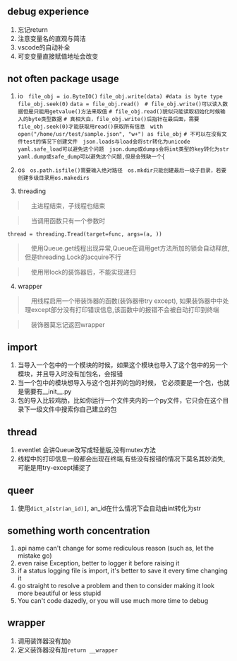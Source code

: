 ## debug experience
1. 忘记return
2. 注意变量名的直观与简洁
3. vscode的自动补全
4. 可变变量直接赋值地址会改变



## not often package usage
1. io
&#160;
`file_obj = io.ByteIO()`
`file_obj.write(data) #data is byte type`
`file_obj.seek(0)`
`data = file_obj.read()`
&#160;
`# file_obj.write()可以读入数据但是只能用getvalue()方法来取值`
`# file_obj.read()貌似只能读取初始化时候输入的byte类型数据`
`# 真相大白，file_obj.write()后指针在最后面，需要file_obj.seek(0)才能获取用read()获取所有信息`
&#160;
`with open("/home/usr/test/sample.json", "w+") as file_obj`
`# 不可以在没有文件test的情况下创建文件`
&#160;
`json.loads与load会将str转化为unicode`
`yaml.safe_load可以避免这个问题`
&#160;
`json.dump或dumps会将int类型的key转化为str `
`yaml.dump或safe_dump可以避免这个问题,但是会残缺一个{`

2. os
&#160;
`os.path.isfile()需要输入绝对路径`
&#160;
`os.mkdir只能创建最后一级子目录，若要创建多级目录用os.makedirs`

&#160;
3. threading
> &emsp;主进程结束，子线程也结束

> &emsp;当调用函数只有一个参数时

`thread = threading.Tread(target=func, args=(a, ))`

> &emsp;使用Queue.get线程出现异常,Queue在调用get方法所加的锁会自动释放,但是threading.Lock的acquire不行

> &emsp;使用带lock的装饰器后，不能实现递归

4. wrapper
> &emsp;用线程启用一个带装饰器的函数(装饰器带try except), 如果装饰器中中处理except部分没有打印错误信息,该函数中的报错不会被自动打印到终端

> &emsp;装饰器莫忘记返回wrapper

## import
1. 当导入一个包中的一个模块的时候，如果这个模块也导入了这个包中的另一个模块，并且导入时没有加包名，会报错
2. 当一个包中的模块想导入与这个包并列的包的时候， 它必须要是一个包，也就是需要有__init__.py
3. 包的导入比较鸡肋，比如你运行一个文件夹内的一个py文件，它只会在这个目录下一级文件中搜索你自己建立的包

## thread
1. eventlet 会讲Queue改写成轻量版,没有mutex方法
2. 线程中的打印信息一般都会出现在终端,有些没有报错的情况下莫名其妙消失,可能是用try-except捕捉了

## queer

1. 使用`dict_a[str(an_id)]`, an_id在什么情况下会自动由int转化为str

## something worth concentration
1. api name can't change for some rediculous reason (such as, let the mistake go)
2. even raise Exception, better to logger it before raising it
3. if a status logging file is import, it's better to save it every time changing it
4. go straight to resolve a problem and then to consider making it look more beautiful or less stupid
5. You can't code dazedly, or you will use much more time to debug

## wrapper
1. 调用装饰器没有加`@`
2. 定义装饰器没有加`return __wrapper`

